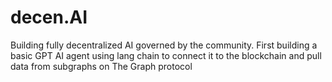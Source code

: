 # decen.AI
Building fully decentralized AI governed by the community. First building a basic GPT AI agent using lang chain to connect it to the blockchain and pull data from subgraphs on The Graph protocol
